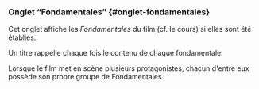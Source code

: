 ### Onglet “Fondamentales” {#onglet-fondamentales}

Cet onglet affiche les <em>Fondamentales</em> du film (cf. le cours) si elles sont été établies.

Un titre rappelle chaque fois le contenu de chaque fondamentale.

Lorsque le film met en scène plusieurs protagonistes, chacun d'entre eux possède son propre groupe de Fondamentales.